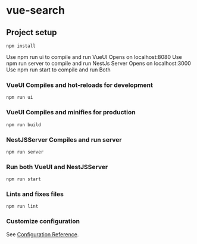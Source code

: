 # vue-search

## Project setup
```
npm install
```

Use npm run ui to compile and run VueUI
Opens on localhost:8080
Use npm run server to compile and run NestJs Server
Opens on localhost:3000
Use npm run start to compile and run Both

### VueUI Compiles and hot-reloads for development
```
npm run ui
```

### VueUI Compiles and minifies for production
```
npm run build
```

### NestJSServer Compiles and run server
```
npm run server
```

### Run both VueUI and NestJSServer
```
npm run start
```

### Lints and fixes files
```
npm run lint
```

### Customize configuration
See [Configuration Reference](https://cli.vuejs.org/config/).
